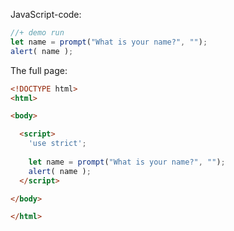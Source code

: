 JavaScript-code:

```js
//+ demo run
let name = prompt("What is your name?", "");
alert( name );
```

The full page:

```html
<!DOCTYPE html>
<html>

<body>

  <script>
    'use strict';
    
    let name = prompt("What is your name?", "");
    alert( name );
  </script>

</body>

</html>
```


